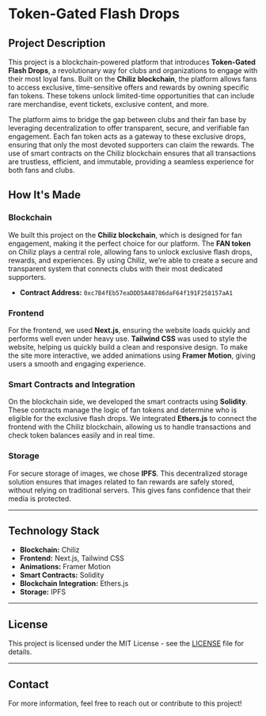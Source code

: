 # Token-Gated Flash Drops

## Project Description
This project is a blockchain-powered platform that introduces **Token-Gated Flash Drops**, a revolutionary way for clubs and organizations to engage with their most loyal fans. Built on the **Chiliz blockchain**, the platform allows fans to access exclusive, time-sensitive offers and rewards by owning specific fan tokens. These tokens unlock limited-time opportunities that can include rare merchandise, event tickets, exclusive content, and more.

The platform aims to bridge the gap between clubs and their fan base by leveraging decentralization to offer transparent, secure, and verifiable fan engagement. Each fan token acts as a gateway to these exclusive drops, ensuring that only the most devoted supporters can claim the rewards. The use of smart contracts on the Chiliz blockchain ensures that all transactions are trustless, efficient, and immutable, providing a seamless experience for both fans and clubs.

## How It's Made

### Blockchain
We built this project on the **Chiliz blockchain**, which is designed for fan engagement, making it the perfect choice for our platform. The **FAN token** on Chiliz plays a central role, allowing fans to unlock exclusive flash drops, rewards, and experiences. By using Chiliz, we’re able to create a secure and transparent system that connects clubs with their most dedicated supporters.

- **Contract Address:** `0xc7B4fEb57eaDDD5A48786daF64f191F258157aA1`

### Frontend
For the frontend, we used **Next.js**, ensuring the website loads quickly and performs well even under heavy use. **Tailwind CSS** was used to style the website, helping us quickly build a clean and responsive design. To make the site more interactive, we added animations using **Framer Motion**, giving users a smooth and engaging experience.

### Smart Contracts and Integration
On the blockchain side, we developed the smart contracts using **Solidity**. These contracts manage the logic of fan tokens and determine who is eligible for the exclusive flash drops. We integrated **Ethers.js** to connect the frontend with the Chiliz blockchain, allowing us to handle transactions and check token balances easily and in real time.

### Storage
For secure storage of images, we chose **IPFS**. This decentralized storage solution ensures that images related to fan rewards are safely stored, without relying on traditional servers. This gives fans confidence that their media is protected.

---

## Technology Stack
- **Blockchain:** Chiliz
- **Frontend:** Next.js, Tailwind CSS
- **Animations:** Framer Motion
- **Smart Contracts:** Solidity
- **Blockchain Integration:** Ethers.js
- **Storage:** IPFS

---

## License
This project is licensed under the MIT License - see the [LICENSE](LICENSE) file for details.

---

## Contact
For more information, feel free to reach out or contribute to this project!
